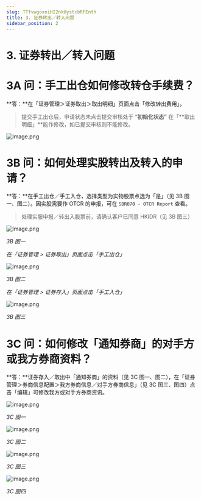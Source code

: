 ```yaml
---
slug: TTfvwgoxniHI2nkUystcbRFEnth
title: 3. 证券转出／转入问题
sidebar_position: 2
---
```



# 3. 证券转出／转入问题


# 3A 问：手工出仓如何修改转仓手续费？


**答：**在「证券管理＞证券取出＞取出明细」页面点击「修改转出费用」。

> 提交手工出仓后，申请状态未点击提交审核处于 “**初始化状态”** 在「**取出明细」**能作修改，如已提交审核则不能修改。

![image.png](/assets/1062adcf01fa94e1eeca81d31aba6d90.png)


# 3B 问：如何处理实股转出及转入的申请？


**答：**在手工出仓／手工入仓，选择类型为实物股票点选为「是」（见 3B 图一、图二）。因实股需要作 OTCR 的申报，可在 `SDR070 - OTCR Report` 查看。

> 处理实服申报／转出入股票前，请确认客户已同意 HKIDR（见 3B 图三）

![image.png](/assets/fe3695a0ecfc1d7039521aba2a8d9851.png)


_3B 图一_


_在「证券管理 > 证券取出」页面点击「手工出仓」_


![image.png](/assets/ee022dd5361e7c3604632ec2afa76fac.png)


_3B 图二_


_在「证券管理 > 证券存入」页面点击「手工入仓」_


![image.png](/assets/17496911b9a78e3684d368a099a076ae.png)


_3B 图三_


# 3C 问：如何修改「通知券商」的对手方或我方券商资料？


**答：**证券存入／取出中「通知券商」的资料（见 3C 图一、图二），在「证券管理＞券商信息配置＞我方券商信息／对手方券商信息」（见 3C 图三、图四）点击「编辑」可修改我方或对手方券商资讯。


![image.png](/assets/617d53b312911cda40f8c675f7cc191d.png)


_3C 图一_


![image.png](/assets/c22be56512b34946163b0a8d1798d2fb.png)


_3C 图二_


![image.png](/assets/3bff492bd1d7aebbaf7a57bbbef7ac0c.png)


_3C 图三_


![image.png](/assets/cb969d414d34e6223f518a80fa5c7a07.png)


_3C 图四_

